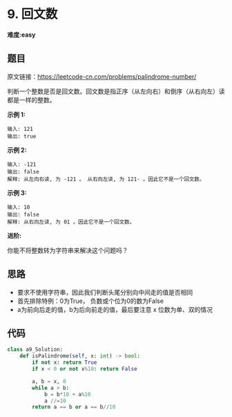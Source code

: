 # 9. 回文数
**难度:easy**
## 题目
原文链接：https://leetcode-cn.com/problems/palindrome-number/

判断一个整数是否是回文数。回文数是指正序（从左向右）和倒序（从右向左）读都是一样的整数。

**示例 1:**
```
输入: 121
输出: true
```
**示例 2:**
```
输入: -121
输出: false
解释: 从左向右读, 为 -121 。 从右向左读, 为 121- 。因此它不是一个回文数。
```
**示例 3:**
```
输入: 10
输出: false
解释: 从右向左读, 为 01 。因此它不是一个回文数。
```
**进阶:**

你能不将整数转为字符串来解决这个问题吗？


## 思路
* 要求不使用字符串，因此我们判断头尾分别向中间走的值是否相同
* 首先排除特例：0为True， 负数或个位为0的数为False
* a为前向后走的值，b为后向前走的值，最后要注意 x 位数为单、双的情况

## 代码
```python
class a9_Solution:
    def isPalindrome(self, x: int) -> bool:
        if not x: return True
        if x < 0 or not x%10: return False

        a, b = x, 0
        while a > b:
            b = b*10 + a%10
            a //=10
        return a == b or a == b//10
```
